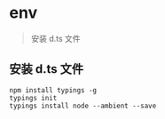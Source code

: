 # env
> 安装 d.ts 文件

## 安装 d.ts 文件
```
npm install typings -g
typings init
typings install node --ambient --save
```